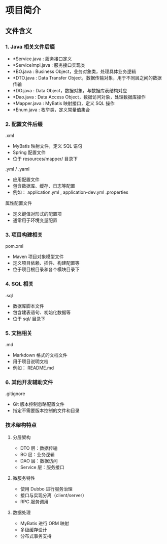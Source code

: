 # 项目简介

## 文件含义

### 1. Java 相关文件后缀

- *Service.java : 服务接口定义
- *ServiceImpl.java : 服务接口实现类
- *BO.java : Business Object，业务对象类，处理具体业务逻辑
- *DTO.java : Data Transfer Object，数据传输对象，用于不同层之间的数据传输
- *DO.java : Data Object，数据对象，与数据库表结构对应
- *Dao.java : Data Access Object，数据访问对象，处理数据库操作
- *Mapper.java : MyBatis 映射接口，定义 SQL 操作
- *Enum.java : 枚举类，定义常量值集合

### 2. 配置文件后缀

.xml
- MyBatis 映射文件，定义 SQL 语句
- Spring 配置文件
- 位于 resources/mapper/ 目录下


.yml / .yaml
- 应用配置文件
- 包含数据库、缓存、日志等配置
- 例如： application.yml , application-dev.yml .properties

属性配置文件
- 定义键值对形式的配置项
- 通常用于环境变量配置

### 3. 项目构建相关

pom.xml

- Maven 项目对象模型文件
- 定义项目依赖、插件、构建配置等
- 位于项目根目录和各个模块目录下

### 4. SQL 相关

.sql

- 数据库脚本文件
- 包含建表语句、初始化数据等
- 位于 sql/ 目录下

### 5. 文档相关

.md

- Markdown 格式的文档文件
- 用于项目说明文档
- 例如： README.md

### 6. 其他开发辅助文件

.gitignore

- Git 版本控制忽略配置文件
- 指定不需要版本控制的文件和目录

### 技术架构特点

1. 分层架构

   - DTO 层：数据传输
   - BO 层：业务逻辑
   - DAO 层：数据访问
   - Service 层：服务接口
2. 微服务特性

   - 使用 Dubbo 进行服务治理
   - 接口与实现分离（client/server）
   - RPC 服务调用
3. 数据处理

   - MyBatis 进行 ORM 映射
   - 多级缓存设计
   - 分布式事务支持
